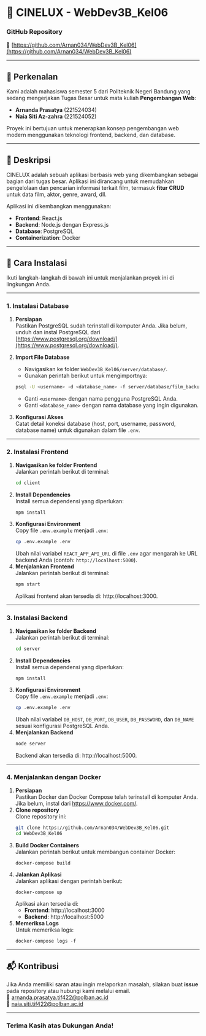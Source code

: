 # 🎥 CINELUX - WebDev3B_Kel06

### **GitHub Repository**
📂 [https://github.com/Arnan034/WebDev3B_Kel06](https://github.com/Arnan034/WebDev3B_Kel06)

---

## 📌 **Perkenalan**

Kami adalah mahasiswa semester 5 dari Politeknik Negeri Bandung yang sedang mengerjakan Tugas Besar untuk mata kuliah **Pengembangan Web**:

- **Arnanda Prasatya** (221524034)  
- **Naia Siti Az-zahra** (221524052)  

Proyek ini bertujuan untuk menerapkan konsep pengembangan web modern menggunakan teknologi frontend, backend, dan database.

---

## 📖 **Deskripsi**

CINELUX adalah sebuah aplikasi berbasis web yang dikembangkan sebagai bagian dari tugas besar. Aplikasi ini dirancang untuk memudahkan pengelolaan dan pencarian informasi terkait film, termasuk **fitur CRUD** untuk data film, aktor, genre, award, dll.

Aplikasi ini dikembangkan menggunakan:
- **Frontend**: React.js
- **Backend**: Node.js dengan Express.js
- **Database**: PostgreSQL
- **Containerization**: Docker

---

## 🚀 **Cara Instalasi**

Ikuti langkah-langkah di bawah ini untuk menjalankan proyek ini di lingkungan Anda.

---

### **1. Instalasi Database**
1. **Persiapan**  
   Pastikan PostgreSQL sudah terinstall di komputer Anda. Jika belum, unduh dan instal PostgreSQL dari [https://www.postgresql.org/download/](https://www.postgresql.org/download/).

2. **Import File Database**  
   - Navigasikan ke folder `WebDev3B_Kel06/server/database/`.
   - Gunakan perintah berikut untuk mengimportnya:
   ```bash
   psql -U <username> -d <database_name> -f server/database/film_backup.sql
   ```
   - Ganti `<username>` dengan nama pengguna PostgreSQL Anda.
   - Ganti `<database_name>` dengan nama database yang ingin digunakan.
3. **Konfigurasi Akses**  
   Catat detail koneksi database (host, port, username, password, database name) untuk digunakan dalam file `.env`.

---

### **2. Instalasi Frontend**
1. **Navigasikan ke folder Frontend**  
   Jalankan perintah berikut di terminal:
   ```bash
   cd client
   ```
2. **Install Dependencies**  
   Install semua dependensi yang diperlukan:
   ```
   npm install
   ```
3. **Konfigurasi Environment**  
   Copy file `.env.example` menjadi `.env`:  
   ```bash
   cp .env.example .env
   ```   
   Ubah nilai variabel `REACT_APP_API_URL` di file `.env` agar mengarah ke URL backend Anda (contoh: `http://localhost:5000`).
4. **Menjalankan Frontend**  
   Jalankan perintah berikut di terminal:
   ```bash
   npm start
   ```  
   Aplikasi frontend akan tersedia di: http://localhost:3000.

---

### **3. Instalasi Backend**
1. **Navigasikan ke folder Backend**  
   Jalankan perintah berikut di terminal:
   ```bash
   cd server
   ```
2. **Install Dependencies**  
   Install semua dependensi yang diperlukan:
   ```
   npm install
   ```
3. **Konfigurasi Environment**  
   Copy file `.env.example` menjadi `.env`:  
   ```bash
   cp .env.example .env
   ```   
   Ubah nilai variabel `DB_HOST`, `DB_PORT`, `DB_USER`, `DB_PASSWORD`, dan `DB_NAME` sesuai konfigurasi PostgreSQL Anda.
4. **Menjalankan Backend**
   ```bash
   node server
   ```
   Backend akan tersedia di: http://localhost:5000.

---

### **4. Menjalankan dengan Docker**
1. **Persiapan**  
   Pastikan Docker dan Docker Compose telah terinstall di komputer Anda. Jika belum, instal dari https://www.docker.com/.
2. **Clone repository**  
   Clone repository ini:
   ```bash
   git clone https://github.com/Arnan034/WebDev3B_Kel06.git
   cd WebDev3B_Kel06
   ```
3. **Build Docker Containers**  
   Jalankan perintah berikut untuk membangun container Docker:
   ```
   docker-compose build
   ```
4. **Jalankan Aplikasi**  
   Jalankan aplikasi dengan perintah berikut:
   ```
   docker-compose up
   ```
   Aplikasi akan tersedia di:
   - **Frontend**: http://localhost:3000
   - **Backend**: http://localhost:5000
5. **Memeriksa Logs**  
   Untuk memeriksa logs:
   ```
   docker-compose logs -f
   ```

---

## 📬 **Kontribusi**
Jika Anda memiliki saran atau ingin melaporkan masalah, silakan buat **issue** pada repository atau hubungi kami melalui email.  
📧 arnanda.prasatya.tif422@polban.ac.id  
📧 naia.siti.tif422@polban.ac.id

---

### Terima Kasih atas Dukungan Anda!